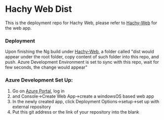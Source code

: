 # Hachy Web Dist
This is the deployment repo for Hachy Web, please refer to [Hachy-Web](https://github.com/hachyEgg/hachy-web) for the web app. 

### Deployment
Upon finishing the Ng build under [Hachy-Web](https://github.com/hachyEgg/hachy-web), a folder called "dist would appear under the root folder, copy content of such folder into this repo, and push. Azure Development Environment is set to sync with this repo, wait for few seconds, the change would appear"

### Azure Development Set Up: 
1. Go on [Azure Portal](http://portal.azure.com), log in
2. and Console->Create Web App->create a windowsOS based web app
3. In the newly created app, click Deployment Options->setup->set up with external repository
4. Put this git address or the link of your repository into the blank